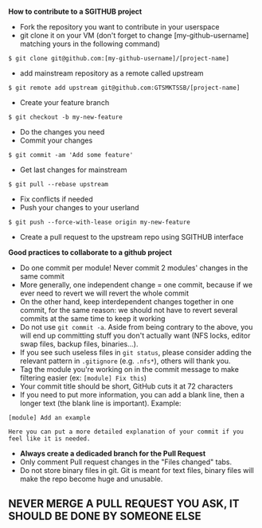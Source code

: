 __How to contribute to a SGITHUB project__

* Fork the repository you want to contribute in your userspace
*  git clone it on your VM (don't forget to change [my-github-username] matching yours in the following command)
```
$ git clone git@github.com:[my-github-username]/[project-name]
```
* add mainstream repository as a remote called upstream
```
$ git remote add upstream git@github.com:GTSMKTSSB/[project-name]
```
* Create your feature branch
```
$ git checkout -b my-new-feature
```
* Do the changes you need
* Commit your changes
```
$ git commit -am 'Add some feature'
```
* Get last changes for mainstream
```
$ git pull --rebase upstream
```
* Fix conflicts if needed
* Push your changes to your userland
```
$ git push --force-with-lease origin my-new-feature
```
* Create a pull request to the upstream repo using SGITHUB interface

__Good practices to collaborate to a github project__

* Do one commit per module! Never commit 2 modules' changes in the same commit
* More generally, one independent change = one commit, because if we ever need to revert we will revert the whole commit
* On the other hand, keep interdependent changes together in one commit, for the same reason: we should not have to revert several commits at the same time to keep it working
* Do not use `git commit -a`. Aside from being contrary to the above, you will end up committing stuff you don't actually want (NFS locks, editor swap files, backup files, binaries...).
* If you see such useless files in `git status`, please consider adding the relevant pattern in `.gitignore` (e.g. `.nfs*`), others will thank you.
* Tag the module you're working on in the commit message to make filtering easier (ex: `[module] Fix this`)
* Your commit title should be short, GitHub cuts it at 72 characters
* If you need to put more information, you can add a blank line, then a longer text (the blank line is important). Example:
```
[module] Add an example

Here you can put a more detailed explanation of your commit if you feel like it is needed.
```
* __Always create a dedicaded branch for the Pull Request__
* Only comment Pull request changes in the "Files changed" tabs.
* Do not store binary files in git. Git is meant for text files, binary files will make the repo become huge and unusable.

## NEVER MERGE A PULL REQUEST YOU ASK, IT SHOULD BE DONE BY SOMEONE ELSE

